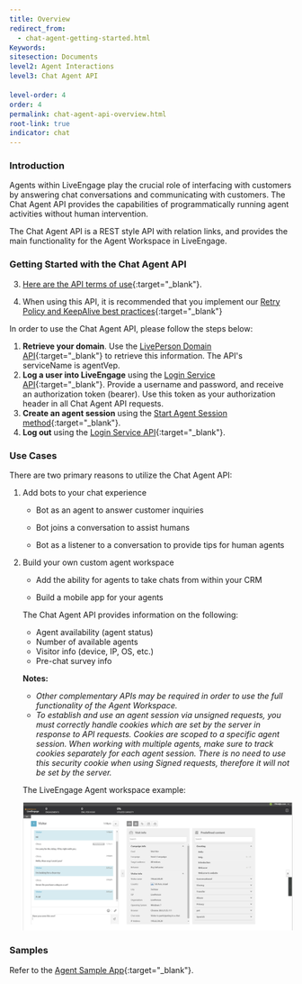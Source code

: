 ```yaml
---
title: Overview
redirect_from:
  - chat-agent-getting-started.html
Keywords:
sitesection: Documents
level2: Agent Interactions
level3: Chat Agent API

level-order: 4
order: 4
permalink: chat-agent-api-overview.html
root-link: true
indicator: chat
---
```

### Introduction

Agents within LiveEngage play the crucial role of interfacing with customers by answering chat conversations and communicating with customers. The Chat Agent API provides the capabilities of programmatically running agent activities without human intervention.

The Chat Agent API is a REST style API with relation links, and provides the main functionality for the Agent Workspace in LiveEngage.

### Getting Started with the Chat Agent API

3. [Here are the API terms of use](https://www.liveperson.com/policies/apitou){:target="_blank"}.

4. When using this API, it is recommended that you implement our [Retry Policy and KeepAlive best practices](guides-retry-policy.html){:target="_blank"}

In order to use the Chat Agent API, please follow the steps below:

1. **Retrieve your domain**. Use the [LivePerson Domain API](agent-domain-domain-api.html){:target="_blank"} to retrieve this information. The API's serviceName is agentVep.
2. **Log a user into LiveEngage** using the [Login Service API](login-getting-started.html){:target="_blank"}. Provide a username and password, and receive an authorization token (bearer). Use this token as your authorization header in all Chat Agent API requests.
3. **Create an agent session** using the [Start Agent Session method](agent-start-agent-session.html){:target="_blank"}.
4. **Log out** using the [Login Service API](login-getting-started.html){:target="_blank"}.



### Use Cases

There are two primary reasons to utilize the Chat Agent API:

1. Add bots to your chat experience

	* Bot as an agent to answer customer inquiries

	* Bot joins a conversation to assist humans

	* Bot as a listener to a conversation to provide tips for human agents

2. Build your own custom agent workspace

	* Add the ability for agents to take chats from within your CRM

	* Build a mobile app for your agents

	The Chat Agent API provides information on the following:

	- Agent availability (agent status)
	- Number of available agents
	- Visitor info (device, IP, OS, etc.)
	- Pre-chat survey info

	**Notes:**

	- *Other complementary APIs may be required in order to use the full functionality of the Agent Workspace.*
	- *To establish and use an agent session via unsigned requests, you must correctly handle cookies which are set by the server in response to API requests. Cookies are scoped to a specific agent session. When working with multiple agents, make sure to track cookies separately for each agent session. There is no need to use this security cookie when using Signed requests, therefore it will not be set by the server.*

	The LiveEngage Agent workspace example:

	![AgentWorkspaceSDK](img/agentworkspace2.png)

### Samples

Refer to the [Agent Sample App](chat-agent-sample-app.html){:target="_blank"}.
